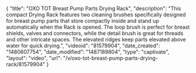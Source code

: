 {
    "title": "OXO TOT Breast Pump Parts Drying Rack",
    "description": "This compact Drying Rack features two cleaning brushes specifically designed for breast pump parts that store compactly inside and stand up automatically when the Rack is opened. The loop brush is perfect for breast shields, valves and connectors, while the detail brush is great for threads and other intricate spaces. The elevated ridges keep parts elevated above water for quick drying.",
    "videoid": "81579904",
    "date_created": "1480607754",
    "date_modified": "1487189804",
    "type": "captivate",
    "layout": "video",
    "url": "\/v\/oxo-tot-breast-pump-parts-drying-rack\/81579904"
}